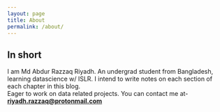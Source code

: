 ```yaml
---
layout: page
title: About
permalink: /about/
---
```


## In short
I am Md Abdur Razzaq Riyadh. An undergrad student from Bangladesh, learning datascience w/ ISLR. I intend to write notes on each section of each chapter in this blog.\
Eager to work on data related projects. You can contact me at- **riyadh.razzaq@protonmail.com**
